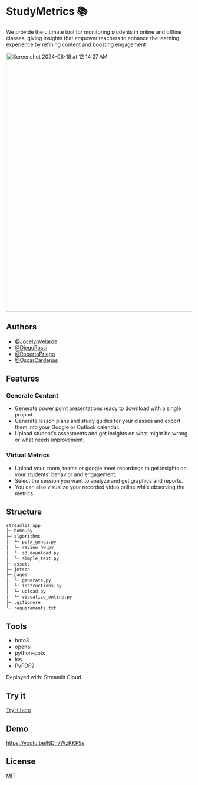 
# StudyMetrics 📚
We provide the ultimate tool for monitoring students in online and offline classes, giving insights that empower teachers to enhance the learning experience by refining content and boosting engagement

<img width="700" alt="Screenshot 2024-08-18 at 12 14 27 AM" src="https://github.com/user-attachments/assets/252fbb13-2bf7-4969-aba3-b5dfe1713a26">

## Authors

- [@JocelynVelarde](https://github.com/JocelynVelarde)
- [@DiegoRossi](https://github.com/)
- [@RobertoPriego](https://github.com/rpribau)
- [@OscarCardenas](https://github.com/oscar6647)

## Features
### Generate Content
- Generate power point presentations ready to download with a single propmt.
- Generate lesson plans and study guides for your classes and export them into your Google or Outlook calendar.
- Upload student's assesments and get insights on what might be wrong or what needs improvement.

### Virtual Metrics
- Upload your zoom, teams or google meet recordings to get insights on your students' behavior and engagement.
- Select the session you want to analyze and get graphics and reports.
- You can also visualize your recorded video online while observing the metrics.

## Structure
```bash
streamlit_app 
├─ home.py
├─ algorithms
│  └─ pptx_genai.py
│  └─ review_hw.py
│  └─ s3_download.py
│  └─ simple_text.py
├─ assets
├─ jetson
├─ pages
│  └─ generate.py
│  └─ instructions.py
│  └─ upload.py
│  └─ visualize_online.py
├─ .gitignore
└─ requirements.txt
```

## Tools

- boto3
- openai
- python-pptx
- ics
- PyPDF2

Deployed with: Streamlit Cloud

## Try it

[Try it here](https://study-metrics.streamlit.app/)

## Demo

https://youtu.be/NDn7WzKKP9s


## License

[MIT](https://choosealicense.com/licenses/mit/)





